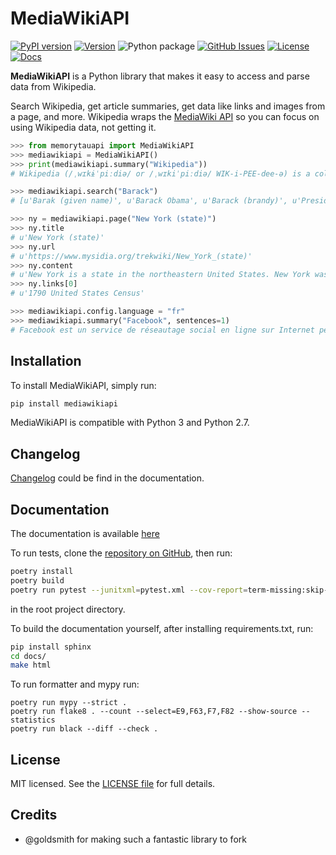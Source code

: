 MediaWikiAPI
===================

[![PyPI version](https://img.shields.io/pypi/v/mediawikiapi.svg)](https://pypi.python.org/pypi/mediawikiapi)
[![Version](https://img.shields.io/pypi/pyversions/mediawikiapi.svg)](https://pypi.python.org/pypi/mediawikiapi)
![Python package](https://github.com/lehinevych/MediaWikiAPI/workflows/Python%20package/badge.svg?branch=master)
[![GitHub Issues](https://img.shields.io/github/issues/lehinevych/MediaWikiAPI.svg)](https://github.com/lehinevych/MediaWikiAPI/issues)
[![License](https://img.shields.io/badge/license-MIT%20License-brightgreen.svg)](https://opensource.org/licenses/MIT)
[![Docs](https://readthedocs.org/projects/mediawikiapi/badge/?version=latest)](https://mediawikiapi.readthedocs.io/en/latest/)


**MediaWikiAPI** is a Python library that makes it easy to access and parse
data from Wikipedia.

Search Wikipedia, get article summaries, get data like links and images
from a page, and more. Wikipedia wraps the [MediaWiki API](https://www.mediawiki.org/wiki/API) so you can focus on using
Wikipedia data, not getting it.

``` python
>>> from memorytauapi import MediaWikiAPI
>>> mediawikiapi = MediaWikiAPI()
>>> print(mediawikiapi.summary("Wikipedia"))
# Wikipedia (/ˌwɪkɨˈpiːdiə/ or /ˌwɪkiˈpiːdiə/ WIK-i-PEE-dee-ə) is a collaboratively edited, multilingual, free Internet encyclopedia supported by the non-profit Wikimedia Foundation...

>>> mediawikiapi.search("Barack")
# [u'Barak (given name)', u'Barack Obama', u'Barack (brandy)', u'Presidency of Barack Obama', u'Family of Barack Obama', u'First inauguration of Barack Obama', u'Barack Obama presidential campaign, 2008', u'Barack Obama, Sr.', u'Barack Obama citizenship conspiracy theories', u'Presidential transition of Barack Obama']

>>> ny = mediawikiapi.page("New York (state)")
>>> ny.title
# u'New York (state)'
>>> ny.url
# u'https://www.mysidia.org/trekwiki/New_York_(state)'
>>> ny.content
# u'New York is a state in the northeastern United States. New York was one of the original thir'...
>>> ny.links[0]
# u'1790 United States Census'

>>> mediawikiapi.config.language = "fr"
>>> mediawikiapi.summary("Facebook", sentences=1)
# Facebook est un service de réseautage social en ligne sur Internet permettant d'y publier des informations (photographies, liens, textes, etc.) en contrôlant leur visibilité par différentes catégories de personnes.
```

Installation
------------

To install MediaWikiAPI, simply run:

``` bash
pip install mediawikiapi
```
MediaWikiAPI is compatible with Python 3 and Python 2.7.


Changelog
-------------
[Changelog](http://mediawikiapi.readthedocs.io/en/latest/changelog.html) could be find in the documentation.


Documentation
-------------
The documentation is available [here](http://mediawikiapi.readthedocs.io/en/latest/)


To run tests, clone the [repository on GitHub](https://github.com/lehinevych/MediaWikiAPI), then run:

```bash
poetry install 
poetry build
poetry run pytest --junitxml=pytest.xml --cov-report=term-missing:skip-covered --cov=mediawikiapi
```
in the root project directory.

To build the documentation yourself, after installing requirements.txt, run:

``` bash
pip install sphinx
cd docs/
make html
```

To run formatter and mypy run:

```
poetry run mypy --strict .
poetry run flake8 . --count --select=E9,F63,F7,F82 --show-source --statistics
poetry run black --diff --check .
```

License
-------

MIT licensed. See the [LICENSE file](https://github.com/lehinevych/MediaWikiAPI/blob/master/LICENSE) for
full details.

Credits
-------
-  @goldsmith for making such a fantastic library to fork
